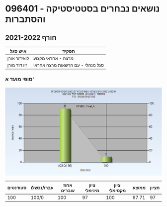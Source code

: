 # 096401 - נושאים נבחרים בסטטיסטיקה והסתברות

## חורף 2021-2022

| איש סגל | תפקיד |
| ---- | ---- |
| לואידור אורן | מרצה - אחראי מקצוע |
| זיו דוד מורן | סגל מנהלי - עם הרשאות מרצה אחראי |

### סופי מועד א'

![202101 Final_A](202101/Final_A.png)

| סטודנטים | עברו/נכשלו | אחוז עוברים | ציון מינימלי | ציון מקסימלי | ממוצע | חציון |
| ---- | ---- | ---- | ---- | ---- | ---- | ---- |
| 100 | 100/0 | 100 | 97 | 100 | 97.71 | 97 |

